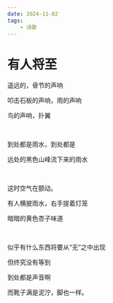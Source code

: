 ```yaml
---
date: 2024-11-02
tags:
	- 诗歌
---
```


# 有人将至

遥远的，骨节的声响

叩击石板的声响，雨的声响

鸟的声响，扑翼

<br/>

到处都是雨水，到处都是

远处的黑色山峰流下来的雨水

<br/>

这时空气在颤动。

有人横披雨水，右手提着灯笼

暗暗的黄色杏子味道

<br/>

似乎有什么东西将要从“无”之中出现

但终究没有等到

到处都是声音啊

而靴子满是泥泞，脚也一样。